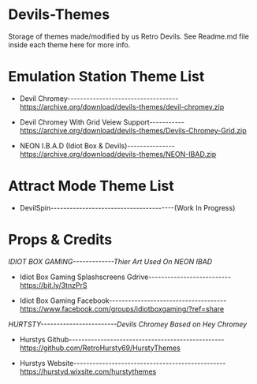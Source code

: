 # Devils-Themes

Storage of themes made/modified by us Retro Devils. See Readme.md file inside each theme here for more info. 

# Emulation Station Theme List 

- Devil Chromey-----------------------------------https://archive.org/download/devils-themes/devil-chromey.zip

- Devil Chromey With Grid Veiew Support-----------
https://archive.org/download/devils-themes/Devils-Chromey-Grid.zip

- NEON I.B.A.D (Idiot Box & Devils)---------------https://archive.org/download/devils-themes/NEON-IBAD.zip

# Attract Mode Theme List 

- DevilSpin---------------------------------------(Work In Progress)
     
     
# Props & Credits #

*IDIOT BOX GAMING-------------Thier Art Used On NEON IBAD*

- Idiot Box Gaming Splashscreens Gdrive-------------------------- https://bit.ly/3tnzPrS
 
- Idiot Box Gaming Facebook-------------------------------------
https://www.facebook.com/groups/idiotboxgaming/?ref=share
 
*HURTSTY------------------------Devils Chromey Based on Hey Chromey*

- Hurstys Github-------------------------------------------------
https://github.com/RetroHursty69/HurstyThemes

- Hurstys Website------------------------------------------------
https://hurstyd.wixsite.com/hurstythemes

